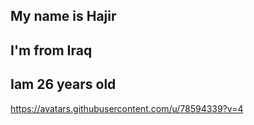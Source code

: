 ##  My name is Hajir

## I'm from Iraq


## Iam 26 years old 

https://avatars.githubusercontent.com/u/78594339?v=4
